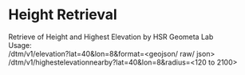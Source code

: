 # Height Retrieval
Retrieve of Height and Highest Elevation by HSR Geometa Lab  
Usage:  
<url>/dtm/v1/elevation?lat=40&lon=8&format=<geojson/ raw/ json>  
<url>/dtm/v1/highestelevationnearby?lat=40&lon=8&radius=<120 to 2100>  
